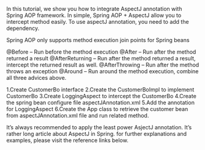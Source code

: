 In this tutorial, we show you how to integrate AspectJ annotation with Spring AOP framework. In simple, Spring AOP + AspectJ allow you to intercept method easily.
To use aspectJ annotation, you need to add the dependency.


Spring AOP only supports method execution join points for Spring beans

@Before – Run before the method execution
@After – Run after the method returned a result
@AfterReturning – Run after the method returned a result, intercept the returned result as well.
@AfterThrowing – Run after the method throws an exception
@Around – Run around the method execution, combine all three advices above.

1.Create CustomerBo interface
2.Create the CustomerBoImpl to implement CustomerBo
3.Create LoggingAspect to intercept the CustomerBo
4.Create the spring bean configure file aspectJAnnotation.xml
5.Add the annotation for LoggingAspect
6.Create the App class to retrieve the customer bean from aspectJAnnotation.xml file and run related method.


It’s always recommended to apply the least power AsjectJ annotation. It’s rather long article about AspectJ in Spring. for further explanations and examples, please visit the reference links below.
